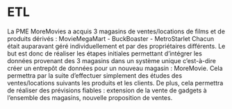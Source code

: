 # ETL
La PME MoreMovies a acquis 3 magasins de ventes/locations de films et de produits dérivés : 
MovieMegaMart -  BuckBoaster - MetroStarlet 
Chacun était auparavant géré individuellement et par des propriétaires différents. Le but
est donc de réaliser les étapes initiales permettant d’intégrer les données provenant des 
3 magasins dans un système unique c’est-à-dire créer un entrepôt de données pour un nouveau magasin : 
MoreMovie. Cela permettra par la suite d’effectuer simplement des études des ventes/locations suivants
les produits et les clients. De plus, cela permettra de réaliser des prévisions fiables : extension de
la vente de gadgets à l’ensemble des magasins, nouvelle proposition de ventes.
